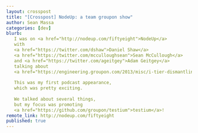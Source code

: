 ```yaml
---
layout: crosspost
title: "[Crosspost] NodeUp: a team groupon show"
author: Sean Massa
categories: [dev]
blurb:
   I was on <a href="http://nodeup.com/fiftyeight">NodeUp</a>
   with
   <a href="https://twitter.com/dshaw">Daniel Shaw</a>
   <a href="https://twitter.com/mcculloughsean">Sean McCullough</a>
   and <a href="https://twitter.com/ageitgey">Adam Geitgey</a>
   talking about
   <a href="https://engineering.groupon.com/2013/misc/i-tier-dismantling-the-monoliths/">Groupon's move to Node.js</a>.
   
   This was my first podcast appearance,
   which was pretty exciting.
   
   We talked about several things,
   but my focus was promoting
   <a href="https://github.com/groupon/testium">testium</a>!
remote_link: http://nodeup.com/fiftyeight
published: true
---
```

